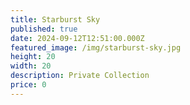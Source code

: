 ```yaml
---
title: Starburst Sky
published: true
date: 2024-09-12T12:51:00.000Z
featured_image: /img/starburst-sky.jpg
height: 20
width: 20
description: Private Collection
price: 0
---
```

